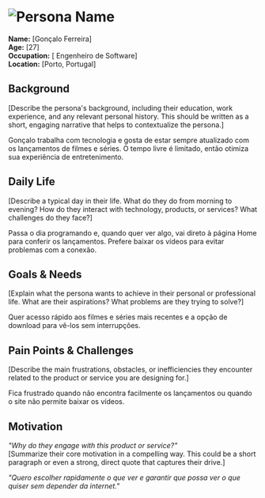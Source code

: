 # ![Persona Name](persona3.jpeg)  
**Name:** [Gonçalo Ferreira]  
**Age:** [27]  
**Occupation:** [ Engenheiro de Software]  
**Location:** [Porto, Portugal]  

## Background  
[Describe the persona's background, including their education, work experience, and any relevant personal history. This should be written as a short, engaging narrative that helps to contextualize the persona.] 

Gonçalo trabalha com tecnologia e gosta de estar sempre atualizado com os lançamentos de filmes e séries. O tempo livre é limitado, então otimiza sua experiência de entretenimento.

## Daily Life  
[Describe a typical day in their life. What do they do from morning to evening? How do they interact with technology, products, or services? What challenges do they face?]  

Passa o dia programando e, quando quer ver algo, vai direto à página Home para conferir os lançamentos. Prefere baixar os vídeos para evitar problemas com a conexão.

## Goals & Needs  
[Explain what the persona wants to achieve in their personal or professional life. What are their aspirations? What problems are they trying to solve?]  

Quer acesso rápido aos filmes e séries mais recentes e a opção de download para vê-los sem interrupções.

## Pain Points & Challenges  
[Describe the main frustrations, obstacles, or inefficiencies they encounter related to the product or service you are designing for.]  

Fica frustrado quando não encontra facilmente os lançamentos ou quando o site não permite baixar os vídeos.

## Motivation  
*"Why do they engage with this product or service?"*  
[Summarize their core motivation in a compelling way. This could be a short paragraph or even a strong, direct quote that captures their drive.]  

_"Quero escolher rapidamente o que ver e garantir que possa ver o que quiser sem depender da internet."_